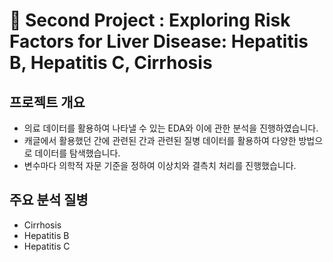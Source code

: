 # 🏥 Second Project : Exploring Risk Factors for Liver Disease: Hepatitis B, Hepatitis C, Cirrhosis


## 프로젝트 개요

- 의료 데이터를 활용하여 나타낼 수 있는 EDA와 이에 관한 분석을 진행하였습니다.
- 캐글에서 활용했던 간에 관련된 간과 관련된 질병 데이터를 활용하여 다양한 방법으로 데이터를 탐색했습니다.
- 변수마다 의학적 자문 기준을 정하여 이상치와 결측치 처리를 진행했습니다.

## 주요 분석 질병
- Cirrhosis
- Hepatitis B
- Hepatitis C

